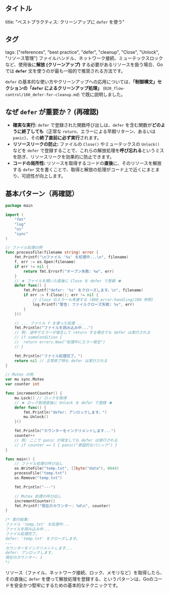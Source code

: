 ## タイトル
title: "ベストプラクティス: クリーンアップに `defer` を使う"
## タグ
tags: ["references", "best practice", "defer", "cleanup", "Close", "Unlock", "リソース管理"]
ファイルハンドル、ネットワーク接続、ミューテックスロックなど、使用後に**解放 (クリーンアップ)** する必要があるリソースを扱う場合、Goでは **`defer`** 文を使うのが最も一般的で推奨される方法です。

`defer` の基本的な使い方やクリーンアップへの応用については、**「制御構文」**セクションの**「`defer` によるクリーンアップ処理」** (`020_flow-control/160_defer-for-cleanup.md`) で既に説明しました。

## なぜ `defer` が重要か？ (再確認)

*   **確実な実行:** `defer` で登録された関数呼び出しは、`defer` を含む関数が**どのように終了しても**（正常な `return`、エラーによる早期リターン、あるいは `panic`）、その**終了直前に必ず実行**されます。
*   **リソースリークの防止:** ファイルの `Close()` やミューテックスの `Unlock()` などを `defer` で登録することで、これらの解放処理を**呼び忘れる**というミスを防ぎ、リソースリークを効果的に防止できます。
*   **コードの局所性:** リソースを取得するコードの**直後**に、そのリソースを解放する `defer` 文を書くことで、取得と解放の処理がコード上で近くにまとまり、可読性が向上します。

## 基本パターン（再確認）

```go title="defer によるリソースクリーンアップの基本"
package main

import (
	"fmt"
	"log"
	"os"
	"sync"
)

// ファイル処理の例
func processFile(filename string) error {
	fmt.Printf("\nファイル '%s' を処理中...\n", filename)
	f, err := os.Open(filename)
	if err != nil {
		return fmt.Errorf("オープン失敗: %w", err)
	}
	// ★ ファイルを開いた直後に Close を defer で登録 ★
	defer func() {
		fmt.Printf("defer: '%s' をクローズします。\n", filename)
		if err := f.Close(); err != nil {
			// Close のエラーも考慮する (080_error-handling/180 参照)
			log.Printf("警告: ファイルクローズ失敗: %v", err)
		}
	}()

	// ... ファイル f を使った処理 ...
	fmt.Println("ファイルを読み込み中...")
	// 例: 途中でエラーが発生して return する場合でも defer は実行される
	// if someCondition {
	// 	return errors.New("処理中にエラー発生")
	// }

	fmt.Println("ファイル処理完了。")
	return nil // 正常終了時も defer は実行される
}

// Mutex の例
var mu sync.Mutex
var counter int

func incrementCounter() {
	mu.Lock() // ロックを取得
	// ★ ロック取得直後に Unlock を defer で登録 ★
	defer func() {
		fmt.Println("defer: アンロックします。")
		mu.Unlock()
	}()

	fmt.Println("カウンターをインクリメントします...")
	counter++
	// 例: ここで panic が発生しても defer は実行される
	// if counter == 1 { panic("意図的なパニック") }
}

func main() {
	// ファイル処理の呼び出し
	os.WriteFile("temp.txt", []byte("data"), 0644)
	processFile("temp.txt")
	os.Remove("temp.txt")

	fmt.Println("---")

	// Mutex 処理の呼び出し
	incrementCounter()
	fmt.Printf("現在のカウンター: %d\n", counter)
}

/* 実行結果:
ファイル 'temp.txt' を処理中...
ファイルを読み込み中...
ファイル処理完了。
defer: 'temp.txt' をクローズします。
---
カウンターをインクリメントします...
defer: アンロックします。
現在のカウンター: 1
*/
```

リソース（ファイル、ネットワーク接続、ロック、メモリなど）を取得したら、その直後に `defer` を使って解放処理を登録する、というパターンは、Goのコードを安全かつ堅牢にするための基本的なテクニックです。